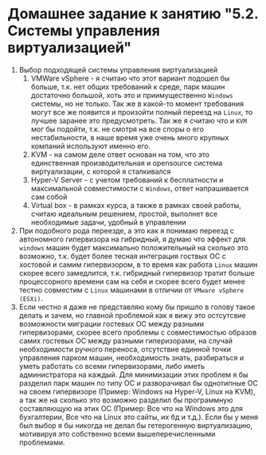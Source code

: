 # Домашнее задание к занятию "5.2. Системы управления виртуализацией"

1. Выбор подходящей системы управления виртуализацией
    1. VMWare vSphere - я считаю что этот вариант подошел бы больше, т.к. нет общих требований к среде, парк машин достаточно большой, хоть это и приимущественно `Windows` системы, но не только. Так же в какой-то момент требования могут все же появится и произойти полный переезд на `Linux`, то лучшее заранее это предусмотреть. Так же я считаю что и `KVM` мог бы подойти, т.к. не смотря на все споры о его нестабильности, в наше время уже очень много крупных компаний используют именно его.
    2. KVM - на самом деле ответ основан на том, что это единственная производительная и opensource система виртуализации, с которой я сталкивался
    3. Hyper-V Server - с учетом требований к бесплатности и максимальной совместимости с `Windows`, ответ напрашивается сам собой
    4. Virtual box - в рамках курса, а также в рамках своей работы, считаю идеальным решением, простой, выполнет все необходимые задачи, удобный в управлении
2. При подобного рода переезде, а это как я понимаю переезд с автономного гипервизора на гибридный, я думаю что эффект для `windows` машин будет максимально положительный на сколько это возможно, т.к. будет более тесная интеграция гоствых ОС с хостовой и самим гипервизором, в то время как работа `Linux` машин скорее всего замедлится, т.к. гибридный гипервизор тратит больше процессорного времени сам на себя и скорее всего будет менее тестно совместим с `Linux` машинами в отличии от `VMware vSphere (ESXi)`.
3. Если честно я даже не представляю кому бы пришло в голову такое делать и зачем, но главной проблемой как я вижу это остсутсвие возможности миграции гостевых ОС между разными гипервизорами, скорее всего проблемы с совместимостью образов самих гостевых ОС между разными гиперизорами, на случай необходимости ручного переноса, отсутствие единной точки управления парком машин, необходимость знать, разбираться и уметь работать со всеми гипервизорами, либо иметь администратора на каждый. Для минимизации этих проблем я бы разделил парк машин по типу ОС и разворачивал бы однотипные ОС на своем гипервизоре (Пример: Windows на Hyper-V, Linux на KVM), а так же на сколько это возможно разделил бы программную составляющую на этих ОС (Пример: Все что на Windows это для бухгалтерии, Все что на Linux это сайты, их бд и т.д.). Если бы у меня был выбор я бы никогда не делал бы гетерогенную виртуализацию, мотивируя это собственно всеми вышеперечисленными проблемами.